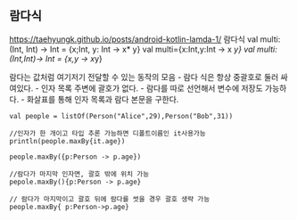 
## 람다식

https://taehyungk.github.io/posts/android-kotlin-lamda-1/
람다식 
val multi:(Int, Int) -> Int = {x;Int, y: Int -> x* y}
val multi={x:Int,y:Int -> x *y}
val multi:(Int,Int)-> Int = {x,y -> x*y}

람다는 값처럼 여기저기 전달할 수 있는 동작의 모음
	- 람다 식은 항상 중괄호로 둘러 싸여있다.
	- 인자 목록 주변에 괄호가 없다.
	- 람다를 따로 선언해서 변수에 저장도 가능하다.
	- 화살표를 통해 인자 목록과 람다 본문을 구한다.
```
val people = listOf(Person("Alice",29),Person("Bob",31))

//인자가 한 개이고 타입 추론 가능하면 디폴트이름인 it사용가능
println(people.maxBy{it.age})

people.maxBy({p:Person -> p.age})

//람다가 마지막 인자면, 괄호 밖에 위치 가능
pepole.maxBy(){p:Person -> p.age}

// 람다가 마지막이고 괄호 뒤에 람다를 썻을 경우 괄호 생략 가능
people.maxBy{ p:Person->p.age}
```